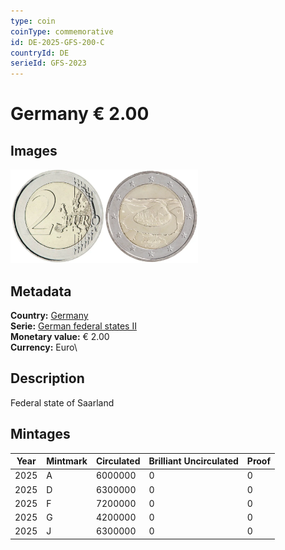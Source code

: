```yaml
---
type: coin
coinType: commemorative
id: DE-2025-GFS-200-C
countryId: DE
serieId: GFS-2023
---
```


# Germany € 2.00

## Images

<img src="../../Images/common-2007-200.webp" height="150" alt="Front image"><img src="Images/DE-2025-200.webp" height="150" alt="Back image">

## Metadata

**Country:** [Germany](../../Countries/Germany/index.md)\
**Serie:** [German federal states II](index.md)\
**Monetary value:** € 2.00\
**Currency:** Euro\

## Description

Federal state of Saarland

## Mintages

| Year | Mintmark | Circulated | Brilliant Uncirculated | Proof |
| ---- | -------- | ---------- | ---------------------- | ----- |
| 2025 | A        | 6000000    | 0                      | 0     |
| 2025 | D        | 6300000    | 0                      | 0     |
| 2025 | F        | 7200000    | 0                      | 0     |
| 2025 | G        | 4200000    | 0                      | 0     |
| 2025 | J        | 6300000    | 0                      | 0     |
